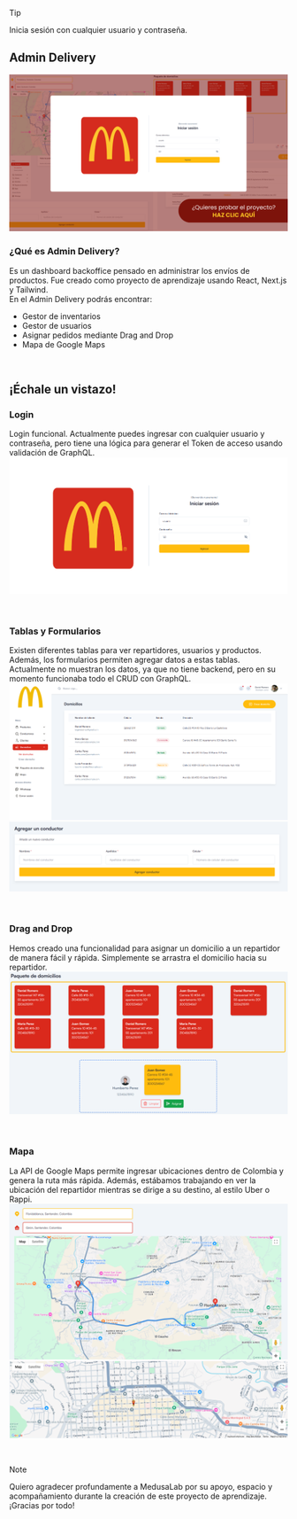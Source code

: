 > [!TIP]
> Inicia sesión con cualquier usuario y contraseña.

## Admin Delivery
[![banner principal](public/images/screenshots/banner.png)](https://admindeliverys.netlify.app/)
<br>

### ¿Qué es Admin Delivery?
Es un dashboard backoffice pensado en administrar los envíos de productos. Fue creado como proyecto de aprendizaje usando React, Next.js y Tailwind.  
En el Admin Delivery podrás encontrar:

- Gestor de inventarios
- Gestor de usuarios
- Asignar pedidos mediante Drag and Drop
- Mapa de Google Maps

<br>

## ¡Échale un vistazo!

### Login
Login funcional. Actualmente puedes ingresar con cualquier usuario y contraseña, pero tiene una lógica para generar el Token de acceso usando validación de GraphQL.  
![Login](public/images/screenshots/login.png)

<br>

### Tablas y Formularios
Existen diferentes tablas para ver repartidores, usuarios y productos. Además, los formularios permiten agregar datos a estas tablas. Actualmente no muestran los datos, ya que no tiene backend, pero en su momento funcionaba todo el CRUD con GraphQL.  
![Tablas](public/images/screenshots/table.png)  
![Repartidores](public/images/screenshots/driver.png)

<br>

### Drag and Drop
Hemos creado una funcionalidad para asignar un domicilio a un repartidor de manera fácil y rápida. Simplemente se arrastra el domicilio hacia su repartidor.  
![Drag and Drop](public/images/screenshots/dragndrop.png)

<br>

### Mapa
La API de Google Maps permite ingresar ubicaciones dentro de Colombia y genera la ruta más rápida. Además, estábamos trabajando en ver la ubicación del repartidor mientras se dirige a su destino, al estilo Uber o Rappi.  
![Mapa 1](public/images/screenshots/map.png)  
![Mapa 2](public/images/screenshots/map1.png)

<br>

> [!NOTE]
> Quiero agradecer profundamente a MedusaLab por su apoyo, espacio y acompañamiento durante la creación de este proyecto de aprendizaje. ¡Gracias por todo!
